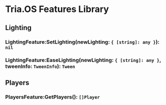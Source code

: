 # Tria.OS Features Library

## Lighting

### LightingFeature:SetLighting(newLighting: `{ [string]: any }`): `nil`

### LightingFeature:EaseLighting(newLighting: `{ [string]: any }`, tweenInfo: `TweenInfo`): `Tween`

## Players

### PlayersFeature:GetPlayers(): `[]Player`

